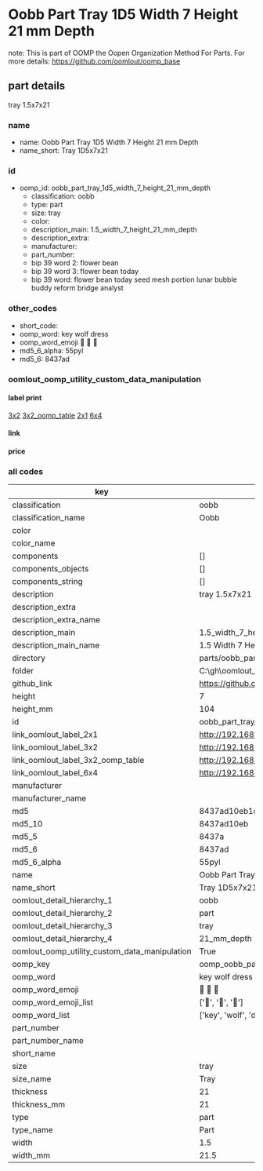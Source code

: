 # Oobb Part Tray 1D5 Width 7 Height 21 mm Depth  

note: This is part of OOMP the Oopen Organization Method For Parts. For more details: https://github.com/oomlout/oomp_base

##  part details
  



tray 1.5x7x21



### name
* name: Oobb Part Tray 1D5 Width 7 Height 21 mm Depth
* name_short: Tray 1D5x7x21 
### id
* oomp_id: oobb_part_tray_1d5_width_7_height_21_mm_depth
  * classification: oobb
  * type: part
  * size: tray
  * color: 
  * description_main: 1.5_width_7_height_21_mm_depth
  * description_extra: 
  * manufacturer: 
  * part_number: 
  * bip 39 word 2: flower bean
  * bip 39 word 3: flower bean today
  * bip 39 word: flower bean today seed mesh portion lunar bubble buddy reform bridge analyst

### other_codes
* short_code: 
* oomp_word: key wolf dress
* oomp_word_emoji :key: :wolf: :dress:
* md5_6_alpha: 55pyl
* md5_6: 8437ad






### oomlout_oomp_utility_custom_data_manipulation
#### label print
[3x2](http://192.168.1.245:1112/?label=oomp%2055pyl)
[3x2_oomp_table](http://192.168.1.108:1112/?label=oomp%2055pyl)
[2x1](http://192.168.1.242:1112/?label=oomp%2055pyl)
[6x4](http://192.168.1.55:1112/?label=oomp%2055pyl)    

#### link

                              

#### price







### all codes 
| key | value |  
| --- | --- |  
| classification | oobb |  
| classification_name | Oobb |  
| color |  |  
| color_name |  |  
| components | [] |  
| components_objects | [] |  
| components_string | [] |  
| description | tray 1.5x7x21 |  
| description_extra |  |  
| description_extra_name |  |  
| description_main | 1.5_width_7_height_21_mm_depth |  
| description_main_name | 1.5 Width 7 Height 21 mm Depth |  
| directory | parts/oobb_part_tray_1d5_width_7_height_21_mm_depth |  
| folder | C:\gh\oomlout_oobb_version_4_generated_parts\parts\oobb_part_tray_1d5_width_7_height_21_mm_depth |  
| github_link | https://github.com/oomlout/oomlout_oomp_part_src/tree/main/parts/oobb_part_tray_1d5_width_7_height_21_mm_depth |  
| height | 7 |  
| height_mm | 104 |  
| id | oobb_part_tray_1d5_width_7_height_21_mm_depth |  
| link_oomlout_label_2x1 | http://192.168.1.242:1112/?label=oomp%2055pyl |  
| link_oomlout_label_3x2 | http://192.168.1.245:1112/?label=oomp%2055pyl |  
| link_oomlout_label_3x2_oomp_table | http://192.168.1.108:1112/?label=oomp%2055pyl |  
| link_oomlout_label_6x4 | http://192.168.1.55:1112/?label=oomp%2055pyl |  
| manufacturer |  |  
| manufacturer_name |  |  
| md5 | 8437ad10eb1d50a2a145ec2fc684e2cc |  
| md5_10 | 8437ad10eb |  
| md5_5 | 8437a |  
| md5_6 | 8437ad |  
| md5_6_alpha | 55pyl |  
| name | Oobb Part Tray 1D5 Width 7 Height 21 mm Depth |  
| name_short | Tray 1D5x7x21  |  
| oomlout_detail_hierarchy_1 | oobb |  
| oomlout_detail_hierarchy_2 | part |  
| oomlout_detail_hierarchy_3 | tray |  
| oomlout_detail_hierarchy_4 | 21_mm_depth |  
| oomlout_oomp_utility_custom_data_manipulation | True |  
| oomp_key | oomp_oobb_part_tray_1d5_width_7_height_21_mm_depth |  
| oomp_word | key wolf dress |  
| oomp_word_emoji | :key: :wolf: :dress: |  
| oomp_word_emoji_list | [':key:', ':wolf:', ':dress:'] |  
| oomp_word_list | ['key', 'wolf', 'dress'] |  
| part_number |  |  
| part_number_name |  |  
| short_name |  |  
| size | tray |  
| size_name | Tray |  
| thickness | 21 |  
| thickness_mm | 21 |  
| type | part |  
| type_name | Part |  
| width | 1.5 |  
| width_mm | 21.5 |  
